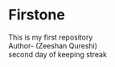 # Firstone
This is my first repository <br>
Author- (Zeeshan Qureshi)
<br>
second day of keeping streak
